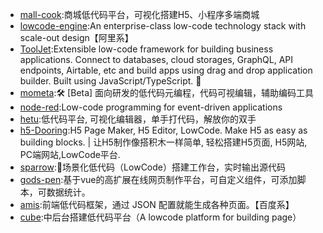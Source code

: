 * [mall-cook](https://github.com/wangyuan389/mall-cook):商城低代码平台，可视化搭建H5、小程序多端商城
* [lowcode-engine](https://github.com/alibaba/lowcode-engine):An enterprise-class low-code technology stack with scale-out design【阿里系】
* [ToolJet](https://github.com/ToolJet/ToolJet):Extensible low-code framework for building business applications. Connect to databases, cloud storages, GraphQL, API endpoints, Airtable, etc and build apps using drag and drop application builder. Built using JavaScript/TypeScript. 🚀
* [mometa](https://github.com/imcuttle/mometa):🛠 [Beta] 面向研发的低代码元编程，代码可视编辑，辅助编码工具
* [node-red](https://github.com/node-red/node-red):Low-code programming for event-driven applications
* [hetu](https://github.com/LianjiaTech/hetu):低代码平台, 可视化编辑器，单手打代码，解放你的双手
* [h5-Dooring](https://github.com/MrXujiang/h5-Dooring):H5 Page Maker, H5 Editor, LowCode. Make H5 as easy as building blocks. | 让H5制作像搭积木一样简单, 轻松搭建H5页面, H5网站, PC端网站,LowCode平台.
* [sparrow](https://github.com/sparrow-js/sparrow):🎉场景化低代码（LowCode）搭建工作台，实时输出源代码
* [gods-pen](https://github.com/ymm-tech/gods-pen):基于vue的高扩展在线网页制作平台，可自定义组件，可添加脚本，可数据统计。
* [amis](https://github.com/baidu/amis):前端低代码框架，通过 JSON 配置就能生成各种页面。【百度系】
* [cube](https://github.com/fantasticit/cube):中后台搭建低代码平台（A lowcode platform for building page）
